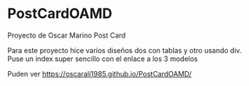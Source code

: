 # PostCardOAMD
Proyecto de Oscar Marino Post Card

Para este proyecto hice varios diseños dos con tablas y otro usando div.
Puse un index super sencillo con el enlace a los 3 modelos

Puden ver 
https://oscarali1985.github.io/PostCardOAMD/

